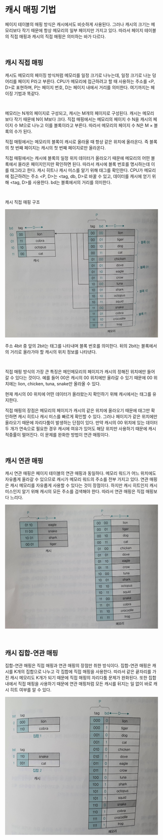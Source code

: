 # 캐시 매핑 기법

페이지 테이블의 매핑 방식은 캐시에서도 비슷하게 사용된다. 그러나 캐시의 크기는 메모리보다 작기 때문에 항상 메모리의 일부 페이지만 가지고 있다. 따라서 페이지 테이블의 직접 매핑과 캐시의 직접 매핑은 의미하는 바가 다르다.

<br>



## 캐시 직접 매핑

캐시도 메모리의 페이징 방식처럼 메모리를 일정 크기로 나누는데, 일정 크기로 나눈 덩어리를 페이지 P라고 부른다. CPU가 메모리에 접근하려고 할 때 사용하는 주소를 <P, D>로 표현하며, P는 페이지 번호, D는 페이지 내에서 거리를 의미한다. 여기까지는 페이징 기법과 똑같다.

<br>

메모리는 N개의 페이지로 구성되고, 캐시는 M개의 페이지로 구성된다. 캐시는 메모리보다 작기 때문에 N이 M보다 크다. 직접 매핑에서는 메모리의 페이지 수 N을 캐시의 페이지 수 M으로 나누고 이를 블록이라고 부른다. 따라서 메모리의 페이지 수 N은 M × 블록의 수가 된다. 

직접 매핑에서는 메모리의 블록이 캐시로 올라올 때 항상 같은 위치에 올라온다. 즉 블록의 첫 번째 페이지는 캐시의 첫 번째 페이지로만 올라온다.

직접 매핑에서는 캐시에 블록의 일정 위치 데이터가 올라오기 때문에 메모리의 어떤 블록에서 올라온 페이지인지만 확인하면 된다. 따라서 캐시에 블록 번호를 명시하는데 이를 태그라고 한다. 캐시 히트나 캐시 미스를 알기 위해 태그를 확인한다. CPU가 메모리에 접근하려는 주소 <P, D>는 <tag, db, D>로 바꿀 수 있고, 데이터를 캐시에 얻기 위해 <tag, D>를 사용한다. bd는 블록에서의 거리를 의미한다.

<br>

캐시 직접 매핑 구조

![캐시 직접 매핑](https://github.com/summer-root/OS-study/blob/main/NEH/CHAPTER%2008%20%EA%B0%80%EC%83%81%20%EB%A9%94%EB%AA%A8%EB%A6%AC%EC%9D%98%20%EA%B8%B0%EC%B4%88/%EC%82%AC%EC%A7%84%20%EC%B2%A8%EB%B6%80/%EC%BA%90%EC%8B%9C%20%EC%A7%81%EC%A0%91%20%EB%A7%A4%ED%95%91.jpg)

주소 4bit 중 앞의 2bit는 태그를 나타내며 블록 번호를 의미한다. 뒤의 2bit는 블록에서의 거리로 올라가야 할 캐시의 위치 정보를 나타낸다.

<br>

직접 매핑 방식의 가장 큰 특징은 메인메모리의 페이지가 캐시의 정해진 위치에만 들어갈 수 있다는 것이다. 예를 들어 00은 캐시의 00 위치에만 올라갈 수 있기 때문에 00 위치에는 lion, chicken, tuna, snake만 올라올 수 있다. 

현재 캐시의 00 위치에 어떤 데이터가 올라왔는지 확인하기 위해 캐시에서는 태그를 유지한다. 

직접 매핑의 장점은 메모리의 페이지가 캐시의 같은 위치에 올라오기 때문에 태그만 확인하면 캐시 히트나 캐시 미스를 빠르게 확인할 수 있다. 그러나 페이지가 같은 위치에만 올라오기 때문에 자리다툼이 발생하는 단점이 있다. 만약 캐시의 00 위치에 있는 데이터 두 개가 연속으로 필요한 경우 캐시에 여유가 있어도 해당 위치만 사용하기 때문에 캐시 적중률이 떨어진다. 이 문제를 완화한 방법이 연관 매핑이다.

<br>



## 캐시 연관 매핑

캐시 연관 매핑은 페이지 테이블의 연관 매핑과 동일하다. 메모리 워드가 어느 위치에도 자유롭게 올라갈 수 있으므로 캐시가 메모리 워드의 주소를 전부 가지고 있다. 연관 매핑은 캐시 메모리를 자유롭게 사용할 수 있다는 것이 장점이다. 하지만 캐시 히트인지 캐시 미스인지 알기 위해 캐시의 모든 주소를 검색해야 한다. 따라서 연관 매핑은 직접 매핑보다 느리다.

![캐시 연관 매핑](https://github.com/summer-root/OS-study/blob/main/NEH/CHAPTER%2008%20%EA%B0%80%EC%83%81%20%EB%A9%94%EB%AA%A8%EB%A6%AC%EC%9D%98%20%EA%B8%B0%EC%B4%88/%EC%82%AC%EC%A7%84%20%EC%B2%A8%EB%B6%80/%EC%BA%90%EC%8B%9C%20%EC%97%B0%EA%B4%80%20%EB%A7%A4%ED%95%91.jpg)

<br>



## 캐시 집합-연관 매핑

집합-연관 매핑은 직접 매핑과 연관 매핑의 장점만 취한 방식이다. 집합-연관 매핑은 캐시를 K개의 집합으로 나누고 각 집합에 직접 매핑을 사용한다. 따라서 같은 끝자리를 가진 캐시 메모리도 K개가 되기 때문에 직접 매핑의 자리다툼 문제가 완화된다. 또한 집합 내에서 직접 매핑을 사용하기 때문에 연관 매핑처럼 모든 캐시를 뒤지는 일 없이 바로 캐시 히트 여부를 알 수 있다.

![캐시 집합-연관 매핑](https://github.com/summer-root/OS-study/blob/main/NEH/CHAPTER%2008%20%EA%B0%80%EC%83%81%20%EB%A9%94%EB%AA%A8%EB%A6%AC%EC%9D%98%20%EA%B8%B0%EC%B4%88/%EC%82%AC%EC%A7%84%20%EC%B2%A8%EB%B6%80/%EC%BA%90%EC%8B%9C%20%EC%A7%91%ED%95%A9-%EC%97%B0%EA%B4%80%20%EB%A7%A4%ED%95%91.jpg)
